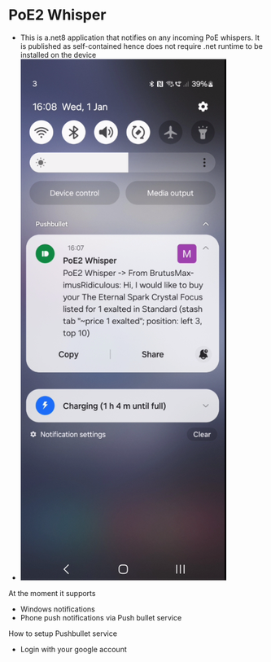 # PoE2 Whisper

- This is a.net8 application that notifies on any incoming PoE whispers. It is published as self-contained hence does not require .net runtime to be installed on the device
- ![screenshot2](readme002.png)

At the moment it supports
- Windows notifications
- Phone push notifications via Push bullet service


How to setup Pushbullet service
 - Login with your google account